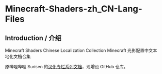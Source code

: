 # Minecraft-Shaders-zh_CN-Lang-Files
## Introduction / 介绍
Minecraft Shaders Chinese Localization Collection
Minecraft 光影配置中文本地化文档合集

原哔哩哔哩 Surisen 的[汉化专栏系列文档](https://space.bilibili.com/286713864/article)，现增设 GitHub 仓库。
